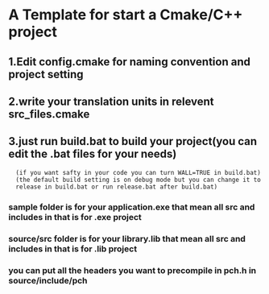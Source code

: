 # A Template for start a Cmake/C++ project 
## 1.Edit config.cmake for naming convention and project setting
## 2.write your translation units in relevent src_files.cmake
## 3.just run build.bat to build your project(you can edit the .bat files for your needs)
      (if you want safty in your code you can turn WALL=TRUE in build.bat)
      (the default build setting is on debug mode but you can change it to 
      release in build.bat or run release.bat after build.bat)
### sample folder is for your application.exe that mean all src and includes in that is for .exe project
### source/src folder is for your library.lib that mean all src and includes in that is for .lib project
### you can put all the headers you want to precompile in pch.h in source/include/pch
